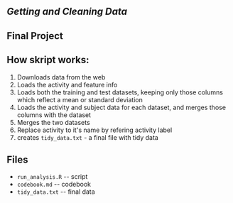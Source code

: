 ## *Getting and Cleaning Data* 
## Final Project

## How skript works:
1. Downloads data from the web
2. Loads the activity and feature info
3. Loads both the training and test datasets, keeping only those columns which reflect a mean or standard deviation
4. Loads the activity and subject data for each dataset, and merges those columns with the dataset
5. Merges the two datasets
6. Replace activity to it's name by refering activity label
7. creates `tidy_data.txt` - a final file with tidy data 

## Files
* `run_analysis.R` -- script
* `codebook.md` -- codebook
* `tidy_data.txt` -- final data

